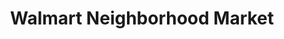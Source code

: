 ---
title: "Walmart Neighborhood Market"
url: /albuquerque/walmart-neighborhood-market-golf-course-road-northwest/
shop: Supermarkt
---